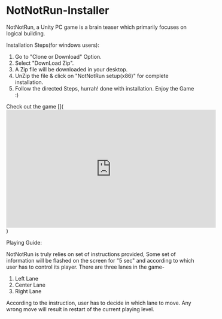 # NotNotRun-Installer
NotNotRun, a Unity PC game is a brain teaser which primarily focuses on logical building.

Installation Steps(for windows users):
1. Go to "Clone or Download" Option.
2. Select "DownLoad Zip".
3. A Zip file will be downloaded in your desktop. 
4. UnZip the file & click on "NotNotRun setup(x86)" for complete installation.
5. Follow the directed Steps, hurrah! done with installation. Enjoy the Game :)

Check out the game [](<iframe width="560" height="315" src="https://www.youtube.com/embed/UA8WerALubE" frameborder="0" allow="accelerometer; autoplay; encrypted-media; gyroscope; picture-in-picture" allowfullscreen></iframe>)

Playing Guide:

NotNotRun is truly relies on set of instructions provided, Some set of information will be flashed on the screen for "5 sec" and according to which user has to control its player.
There are three lanes in the game- 
1. Left Lane
2. Center Lane
3. Right Lane

According to the instruction, user has to decide in which lane to move.
Any wrong move will result in restart of the current playing level.

